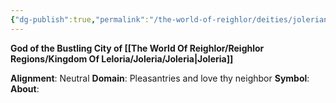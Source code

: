 ```yaml
---
{"dg-publish":true,"permalink":"/the-world-of-reighlor/deities/jolerian/"}
---
```


**God of the Bustling City of [[The World Of Reighlor/Reighlor Regions/Kingdom Of Leloria/Joleria/Joleria\|Joleria]]**

**Alignment**: Neutral
**Domain**: Pleasantries and love thy neighbor
**Symbol**: 
**About**: 

